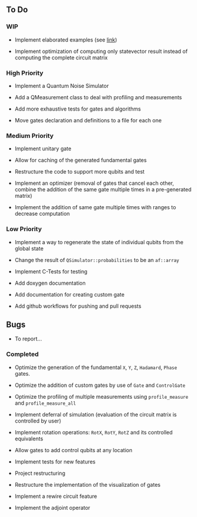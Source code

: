 ## To Do

### WIP

* Implement elaborated examples (see [link](https://qiskit.org/textbook/ch-applications/algs_for_apps_index.html))

* Implement optimization of computing only statevector result instead of computing the complete circuit matrix

### High Priority

* Implement a Quantum Noise Simulator

* Add a QMeasurement class to deal with profiling and measurements

* Add more exhaustive tests for gates and algorithms

* Move gates declaration and definitions to a file for each one

### Medium Priority

* Implement unitary gate

* Allow for caching of the generated fundamental gates

* Restructure the code to support more qubits and test

* Implement an optimizer (removal of gates that cancel each other, combine the addition of the same gate multiple times in a pre-generated matrix)

* Implement the addition of same gate multiple times with ranges to decrease computation

### Low Priority

* Implement a way to regenerate the state of individual qubits from the global state

* Change the result of `QSimulator::probabilities` to be an `af::array`

* Implement C-Tests for testing

* Add doxygen documentation

* Add documentation for creating custom gate

* Add github workflows for pushing and pull requests

## Bugs
* To report...

### Completed
* Optimize the generation of the fundamental `X`, `Y`, `Z`, `Hadamard`, `Phase` gates.

* Optimize the addition of custom gates by use of `Gate` and `ControlGate`

* Optimize the profiling of multiple measurements using `profile_measure` and `profile_measure_all`

* Implement deferral of simulation (evaluation of the circuit matrix is controlled by user)

* Implement rotation operations: `RotX`, `RotY`, `RotZ` and its controlled equivalents

* Allow gates to add control qubits at any location

* Implement tests for new features

* Project restructuring

* Restructure the implementation of the visualization of gates

* Implement a rewire circuit feature

* Implement the adjoint operator